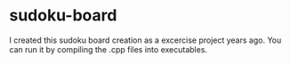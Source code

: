# sudoku-board

I created this sudoku board creation as a excercise project years ago.
You can run it by compiling the .cpp files into executables. 
